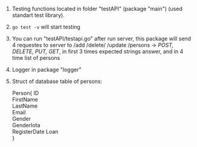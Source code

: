 1. Testing functions located in folder "testAPI" (package "main") (used standart test library).
2. `go test -v` will start testing
3. You can run "testAPI/testapi.go" after run server, this package will send 4 requestes to server to
  /add /delete/ /update /persons -> _POST, DELETE, PUT, GET_, in first 3 times expected strings answer, and in 4 time list of persons 
4. Logger in package "logger"
5. Struct of database table of persons: 
   

    Person{
        	ID           
        	FirstName  
        	LastName     
        	Email       
        	Gender       
        	GenderIota   
        	RegisterDate 
        	Loan         
    }
    
    
 